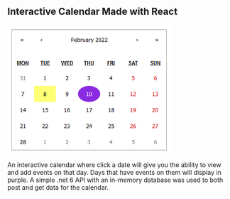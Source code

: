 ## Interactive Calendar Made with React

![Calendar](https://github.com/mrpj98/my-calendar/blob/master/CalendarScreenshot.png)

An interactive calendar where click a date will give you the ability to view and add events on that day. Days that have events on them will display in purple. A simple .net 6 API with an in-memory database was used to both post and get data for the calendar.
